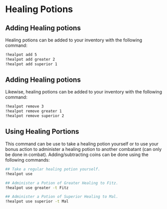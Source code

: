 # Healing Potions

## Adding Healing potions
Healing potions can be added to your inventory with the following command:
```sh
!healpot add 5
!healpot add greater 2
!healpot add superior 1
```

## Adding Healing potions
Likewise, healing potions can be added to your inventory with the following command:
```sh
!healpot remove 3
!healpot remove greater 1
!healpot remove superior 2
```

## Using Healing Portions
This command can be use to take a healing potion yourself or to use your bonus action to administer a healing potion to another combatant (can only be done in combat).
Adding/subtracting coins can be done using the following commands:

```sh
## Take a regular healing potion yourself.
!healpot use

## Administer a Potion of Greater Healing to Fitz.
!healpot use greater -t Fitz

## Administer a Potion of Superior Healing to Mal.
!healpot use superior -t Mal
```
